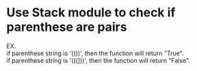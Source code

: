 # Use Stack module to check if parenthese are pairs  
EX.  
if parenthese string is '(())', then the function will return "True".  
if parenthese string is '(((]))', then the function will return "False".  
